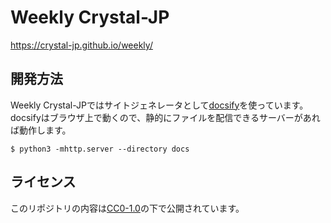 # Weekly Crystal-JP

<https://crystal-jp.github.io/weekly/>

## 開発方法

Weekly Crystal-JPではサイトジェネレータとして[docsify](https://docsify.js.org)を使っています。
docsifyはブラウザ上で動くので、静的にファイルを配信できるサーバーがあれば動作します。

```console
$ python3 -mhttp.server --directory docs
```
## ライセンス

このリポジトリの内容は[CC0-1.0](./LICENSE)の下で公開されています。